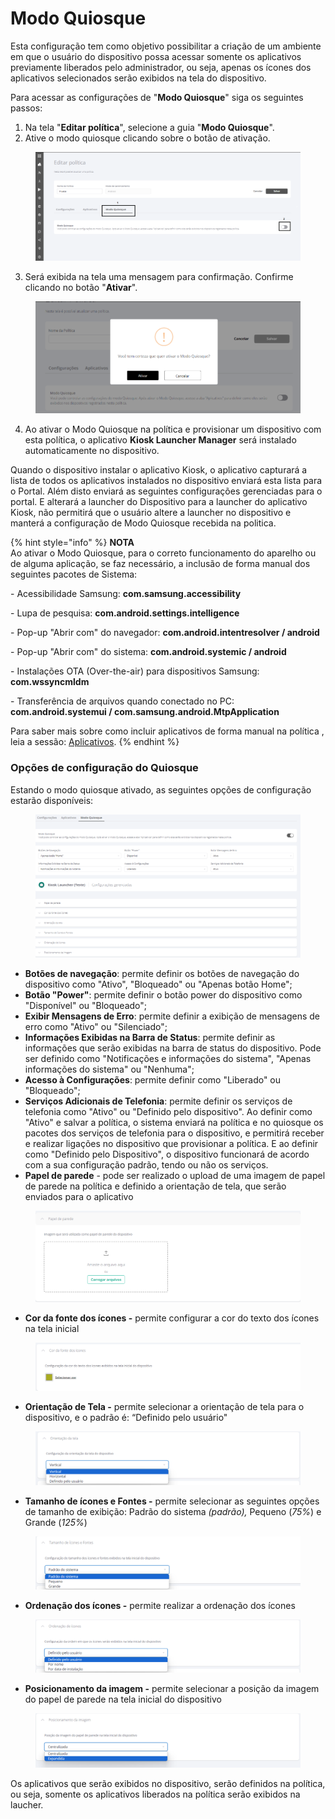 # Modo Quiosque

Esta configuração tem como objetivo possibilitar a criação de um ambiente em que o usuário do dispositivo possa acessar somente os aplicativos previamente liberados pelo administrador, ou seja, apenas os ícones dos aplicativos selecionados serão exibidos na tela do dispositivo.

Para acessar as configurações de "**Modo Quiosque**" siga os seguintes passos:

1. Na tela "**Editar política**", selecione a guia "**Modo Quiosque**".
2. Ative o modo quiosque clicando sobre o botão de ativação.

<figure><img src="../../../.gitbook/assets/image (85).png" alt=""><figcaption></figcaption></figure>

3. Será exibida na tela uma mensagem para confirmação. Confirme clicando no botão "**Ativar**".

<figure><img src="../../../.gitbook/assets/image (138).png" alt=""><figcaption></figcaption></figure>

4. Ao ativar o Modo Quiosque na política e provisionar um dispositivo com esta política, o aplicativo **Kiosk Launcher Manager** será instalado automaticamente no dispositivo.

Quando o dispositivo instalar o aplicativo Kiosk, o aplicativo capturará a lista de todos os aplicativos instalados no dispositivo enviará esta lista para o Portal. Além disto enviará as seguintes configurações gerenciadas para o portal.  E alterará a launcher do Dispositivo para a launcher do aplicativo Kiosk, não permitirá que o usuário altere a launcher no dispositivo e manterá a configuração de Modo Quiosque recebida na politica.

{% hint style="info" %}
**NOTA**\
Ao ativar o Modo Quiosque, para o correto funcionamento do aparelho ou de alguma aplicação, se faz necessário, a inclusão de forma manual dos seguintes pacotes de Sistema:&#x20;

\- Acessibilidade Samsung: **com.samsung.accessibility**

\- Lupa de pesquisa: **com.android.settings.intelligence**

\- Pop-up "Abrir com" do navegador: **com.android.intentresolver / android**

\- Pop-up "Abrir com" do sistema: **com.android.systemic / android**

\- Instalações OTA (Over-the-air) para dispositivos Samsung: **com.wssyncmldm**

\- Transferência de arquivos quando conectado no PC: **com.android.systemui / com.samsung.android.MtpApplication**

Para saber mais sobre como incluir aplicativos de forma manual na política , leia a sessão: [Aplicativos](aplicativos.md).
{% endhint %}

### Opções de configuração do Quiosque

Estando o modo quiosque ativado, as seguintes opções de configuração estarão disponíveis:&#x20;

<figure><img src="../../../.gitbook/assets/image (14).png" alt=""><figcaption></figcaption></figure>

* **Botões de navegação**: permite definir os botões de navegação do dispositivo como "Ativo", "Bloqueado" ou "Apenas botão Home";
* **Botão "Power"**:  permite definir o botão power do dispositivo como "Disponível" ou "Bloqueado";
* **Exibir Mensagens de Erro**: permite definir a exibição de mensagens de erro como "Ativo" ou "Silenciado";
* **Informações Exibidas na Barra de Status**: permite definir as informações que serão exibidas na barra de status do dispositivo.  Pode ser definido como "Notificações e informações do sistema", "Apenas informações do sistema" ou "Nenhuma";
* **Acesso à Configurações**: permite definir como "Liberado" ou "Bloqueado";
* **Serviços Adicionais de Telefonia**: permite definir os serviços de telefonia como "Ativo" ou "Definido pelo dispositivo".  Ao definir como "Ativo" e salvar a política, o sistema enviará na política e no quiosque os pacotes dos serviços de telefonia para o dispositivo, e permitirá receber e realizar ligações no dispositivo que provisionar a política. E ao definir como "Definido pelo Dispositivo", o dispositivo funcionará de acordo com a sua configuração padrão, tendo ou não os serviços.
* **Papel de parede** - pode ser realizado o upload de uma imagem de papel de parede na política e definido a orientação de tela, que serão enviados para o aplicativo

<figure><img src="../../../.gitbook/assets/image (154).png" alt=""><figcaption></figcaption></figure>

* **Cor da fonte dos ícones -** permite configurar a cor do texto dos ícones na tela inicial

<figure><img src="../../../.gitbook/assets/image (155).png" alt=""><figcaption></figcaption></figure>

* **Orientação de Tela -** permite selecionar a orientação de tela para o dispositivo, e o padrão é: “Definido pelo usuário"

<figure><img src="../../../.gitbook/assets/image (156).png" alt=""><figcaption></figcaption></figure>

* **Tamanho de ícones e Fontes -** permite selecionar as seguintes opções de tamanho de exibição: Padrão do sistema _(padrão),_ Pequeno (_75%_) e Grande (_125%_)

<figure><img src="../../../.gitbook/assets/image (157).png" alt=""><figcaption></figcaption></figure>

* **Ordenação dos ícones -** permite realizar a ordenação dos ícones

<figure><img src="../../../.gitbook/assets/image (158).png" alt=""><figcaption></figcaption></figure>

* **Posicionamento da imagem -** permite selecionar a posição da imagem do papel de parede na tela inicial do dispositivo

<figure><img src="../../../.gitbook/assets/image (159).png" alt=""><figcaption></figcaption></figure>

Os aplicativos que serão exibidos no dispositivo, serão definidos na política, ou seja, somente os aplicativos liberados na política serão exibidos na laucher.
